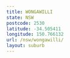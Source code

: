 ```yaml
---
title: WONGAWILLI
state: NSW
postcode: 2530
latitude: -34.505411
longitude: 150.766132
url: /nsw/wongawilli/
layout: suburb
---
```

